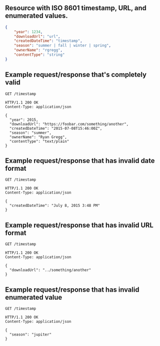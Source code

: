 ﻿## Resource with ISO 8601 timestamp, URL, and enumerated values.

<!-- { "blockType": "resource", "@odata.type": "example.resource" } -->
```json
{
	"year": 1234,
	"downloadUrl": "url",
	"createdDateTime": "timestamp",
	"season": "summer | fall | winter | spring",
	"ownerName": "rgregg",
	"contentType": "string"
}
```

## Example request/response that's completely valid

<!-- { "blockType": "request", "name": "valid-response" } -->
```http
GET /timestamp
```

<!-- { "blockType": "response", "name": "valid-response", "@odata.type": "example.resource", "truncated": true } -->
```http
HTTP/1.1 200 OK
Content-Type: application/json

{
  "year": 2015,
  "downloadUrl": "https://foobar.com/something/another",
  "createdDateTime": "2015-07-08T15:46:00Z",
  "season": "summer",
  "ownerName": "Ryan Gregg",
  "contentType": "text/plain"
}
```

## Example request/response that has invalid date format

<!-- { "blockType": "request", "name": "bad-timestamp" } -->
```http
GET /timestamp
```

<!-- { "blockType": "response", "name": "bad-timestamp", "@odata.type": "example.resource", "truncated": true } -->
```http
HTTP/1.1 200 OK
Content-Type: application/json

{
  "createdDateTime": "July 8, 2015 3:48 PM"
}
```

## Example request/response that has invalid URL format

<!-- { "blockType": "request", "name": "bad-url" } -->
```http
GET /timestamp
```

<!-- { "blockType": "response", "name": "bad-url", "@odata.type": "example.resource", "truncated": true } -->
```http
HTTP/1.1 200 OK
Content-Type: application/json

{
  "downloadUrl": "../something/another"
}
```


## Example request/response that has invalid enumerated value

<!-- { "blockType": "request", "name": "bad-enum-value" } -->
```http
GET /timestamp
```

<!-- { "blockType": "response", "name": "bad-enum-value", "@odata.type": "example.resource", "truncated": true } -->
```http
HTTP/1.1 200 OK
Content-Type: application/json

{
  "season": "jupiter"
}
```